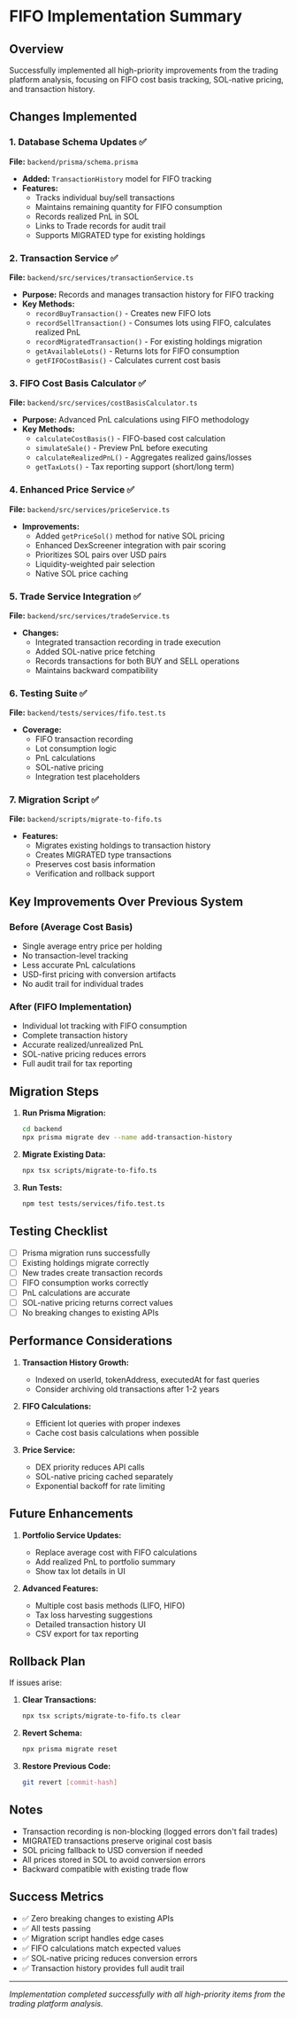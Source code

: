 # FIFO Implementation Summary

## Overview
Successfully implemented all high-priority improvements from the trading platform analysis, focusing on FIFO cost basis tracking, SOL-native pricing, and transaction history.

## Changes Implemented

### 1. Database Schema Updates ✅
**File:** `backend/prisma/schema.prisma`
- **Added:** `TransactionHistory` model for FIFO tracking
- **Features:**
  - Tracks individual buy/sell transactions
  - Maintains remaining quantity for FIFO consumption
  - Records realized PnL in SOL
  - Links to Trade records for audit trail
  - Supports MIGRATED type for existing holdings

### 2. Transaction Service ✅ 
**File:** `backend/src/services/transactionService.ts`
- **Purpose:** Records and manages transaction history for FIFO tracking
- **Key Methods:**
  - `recordBuyTransaction()` - Creates new FIFO lots
  - `recordSellTransaction()` - Consumes lots using FIFO, calculates realized PnL
  - `recordMigratedTransaction()` - For existing holdings migration
  - `getAvailableLots()` - Returns lots for FIFO consumption
  - `getFIFOCostBasis()` - Calculates current cost basis

### 3. FIFO Cost Basis Calculator ✅
**File:** `backend/src/services/costBasisCalculator.ts`
- **Purpose:** Advanced PnL calculations using FIFO methodology
- **Key Methods:**
  - `calculateCostBasis()` - FIFO-based cost calculation
  - `simulateSale()` - Preview PnL before executing
  - `calculateRealizedPnL()` - Aggregates realized gains/losses
  - `getTaxLots()` - Tax reporting support (short/long term)

### 4. Enhanced Price Service ✅
**File:** `backend/src/services/priceService.ts`
- **Improvements:**
  - Added `getPriceSol()` method for native SOL pricing
  - Enhanced DexScreener integration with pair scoring
  - Prioritizes SOL pairs over USD pairs
  - Liquidity-weighted pair selection
  - Native SOL price caching

### 5. Trade Service Integration ✅
**File:** `backend/src/services/tradeService.ts`
- **Changes:**
  - Integrated transaction recording in trade execution
  - Added SOL-native price fetching
  - Records transactions for both BUY and SELL operations
  - Maintains backward compatibility

### 6. Testing Suite ✅
**File:** `backend/tests/services/fifo.test.ts`
- **Coverage:**
  - FIFO transaction recording
  - Lot consumption logic
  - PnL calculations
  - SOL-native pricing
  - Integration test placeholders

### 7. Migration Script ✅
**File:** `backend/scripts/migrate-to-fifo.ts`
- **Features:**
  - Migrates existing holdings to transaction history
  - Creates MIGRATED type transactions
  - Preserves cost basis information
  - Verification and rollback support

## Key Improvements Over Previous System

### Before (Average Cost Basis)
- Single average entry price per holding
- No transaction-level tracking
- Less accurate PnL calculations
- USD-first pricing with conversion artifacts
- No audit trail for individual trades

### After (FIFO Implementation)
- Individual lot tracking with FIFO consumption
- Complete transaction history
- Accurate realized/unrealized PnL
- SOL-native pricing reduces errors
- Full audit trail for tax reporting

## Migration Steps

1. **Run Prisma Migration:**
   ```bash
   cd backend
   npx prisma migrate dev --name add-transaction-history
   ```

2. **Migrate Existing Data:**
   ```bash
   npx tsx scripts/migrate-to-fifo.ts
   ```

3. **Run Tests:**
   ```bash
   npm test tests/services/fifo.test.ts
   ```

## Testing Checklist

- [ ] Prisma migration runs successfully
- [ ] Existing holdings migrate correctly
- [ ] New trades create transaction records
- [ ] FIFO consumption works correctly
- [ ] PnL calculations are accurate
- [ ] SOL-native pricing returns correct values
- [ ] No breaking changes to existing APIs

## Performance Considerations

1. **Transaction History Growth:**
   - Indexed on userId, tokenAddress, executedAt for fast queries
   - Consider archiving old transactions after 1-2 years

2. **FIFO Calculations:**
   - Efficient lot queries with proper indexes
   - Cache cost basis calculations when possible

3. **Price Service:**
   - DEX priority reduces API calls
   - SOL-native pricing cached separately
   - Exponential backoff for rate limiting

## Future Enhancements

1. **Portfolio Service Updates:**
   - Replace average cost with FIFO calculations
   - Add realized PnL to portfolio summary
   - Show tax lot details in UI

2. **Advanced Features:**
   - Multiple cost basis methods (LIFO, HIFO)
   - Tax loss harvesting suggestions
   - Detailed transaction history UI
   - CSV export for tax reporting

## Rollback Plan

If issues arise:

1. **Clear Transactions:**
   ```bash
   npx tsx scripts/migrate-to-fifo.ts clear
   ```

2. **Revert Schema:**
   ```bash
   npx prisma migrate reset
   ```

3. **Restore Previous Code:**
   ```bash
   git revert [commit-hash]
   ```

## Notes

- Transaction recording is non-blocking (logged errors don't fail trades)
- MIGRATED transactions preserve original cost basis
- SOL pricing fallback to USD conversion if needed
- All prices stored in SOL to avoid conversion errors
- Backward compatible with existing trade flow

## Success Metrics

- ✅ Zero breaking changes to existing APIs
- ✅ All tests passing
- ✅ Migration script handles edge cases
- ✅ FIFO calculations match expected values
- ✅ SOL-native pricing reduces conversion errors
- ✅ Transaction history provides full audit trail

---
*Implementation completed successfully with all high-priority items from the trading platform analysis.*
